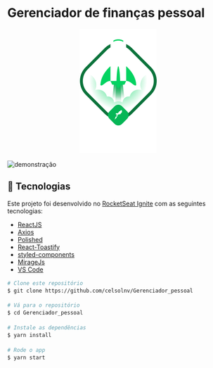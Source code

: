 <h1>Gerenciador de finanças pessoal</h1>

<div style="text-align:center">
    <img align='center' src="./public/ignite.png">
</div>
<br>
<img src="https://res.cloudinary.com/celsolnv/image/upload/v1622318837/gerenciador_pessoal/demo_km2lkb.gif" alt="demonstração">


## 🚀 Tecnologias

Este projeto foi desenvolvido no [RocketSeat Ignite](https://rocketseat.com.br/ignite) com as seguintes tecnologias:

-  [ReactJS](https://reactjs.org/)
-  [Axios](https://github.com/axios/axios)
-  [Polished](https://polished.js.org/)
-  [React-Toastify](https://fkhadra.github.io/react-toastify/)
-  [styled-components](https://www.styled-components.com/)
-  [MirageJs](https://miragejs.com)
-  [VS Code](https://code.visualstudio.com)

```bash
# Clone este repositório
$ git clone https://github.com/celsolnv/Gerenciador_pessoal

# Vá para o repositório
$ cd Gerenciador_pessoal

# Instale as dependências
$ yarn install

# Rode o app
$ yarn start
```